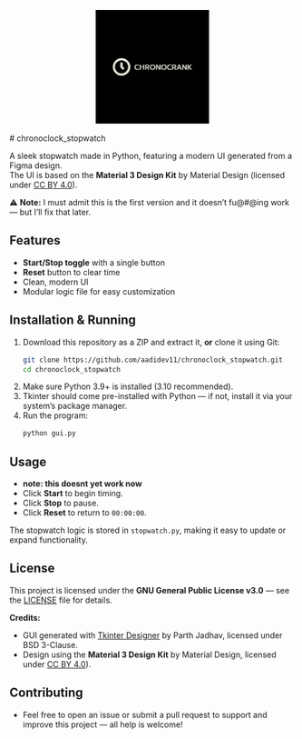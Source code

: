 <p align="center">
  <img src="logo.png" alt="chronoclock_stopwatch Logo" width="200"/>
</p>
# chronoclock_stopwatch

A sleek stopwatch made in Python, featuring a modern UI generated from a Figma design.  
The UI is based on the **Material 3 Design Kit** by Material Design (licensed under [CC BY 4.0](https://creativecommons.org/licenses/by/4.0/)).

⚠ **Note:** I must admit this is the first version and it doesn’t fu@#@ing work — but I’ll fix that later.

## Features
- **Start/Stop toggle** with a single button  
- **Reset** button to clear time  
- Clean, modern UI 
- Modular logic file for easy customization

## Installation & Running
1. Download this repository as a ZIP and extract it, **or** clone it using Git:  
   ```bash
   git clone https://github.com/aadidev11/chronoclock_stopwatch.git
   cd chronoclock_stopwatch
   ```
2. Make sure Python 3.9+ is installed (3.10 recommended).  
3. Tkinter should come pre-installed with Python — if not, install it via your system’s package manager.  
4. Run the program:  
   ```bash
   python gui.py
   ```

## Usage
- **note: this doesnt yet work now**
- Click **Start** to begin timing.  
- Click **Stop** to pause.  
- Click **Reset** to return to `00:00:00`.

The stopwatch logic is stored in `stopwatch.py`, making it easy to update or expand functionality.

## License
This project is licensed under the **GNU General Public License v3.0** — see the [LICENSE](LICENSE) file for details.

**Credits:**  
- GUI generated with [Tkinter Designer](https://github.com/ParthJadhav/Tkinter-Designer) by Parth Jadhav, licensed under BSD 3-Clause.  
- Design using the **Material 3 Design Kit** by Material Design, licensed under [CC BY 4.0](https://creativecommons.org/licenses/by/4.0/)).
## Contributing
- Feel free to open an issue or submit a pull request to support and improve this project — all help is welcome!

